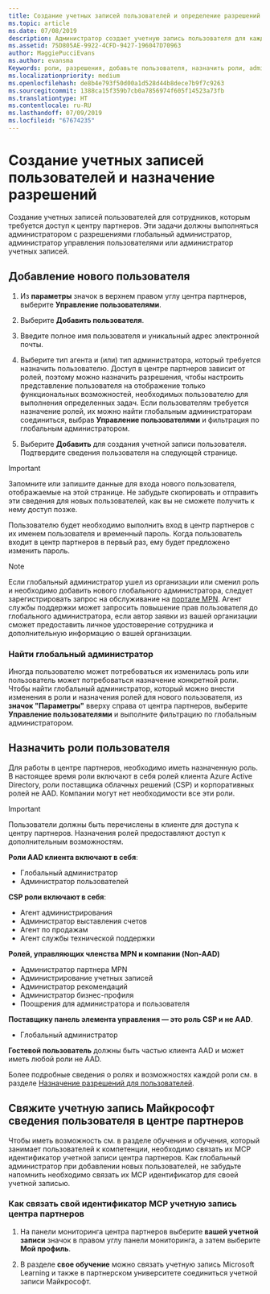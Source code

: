 ```yaml
---
title: Создание учетных записей пользователей и определение разрешений | Центр партнеров
ms.topic: article
ms.date: 07/08/2019
description: Администратор создает учетную запись пользователя для каждого сотрудника партнера, которому необходим доступ к Центру партнеров.
ms.assetid: 75D805AE-9922-4CFD-9427-196047D70963
author: MaggiePucciEvans
ms.author: evansma
Keywords: роли, разрешения, добавьте пользователя, назначить роли, admin, агент,
ms.localizationpriority: medium
ms.openlocfilehash: de8b4e793f50d00a1d528d44b8dece7b9f7c9263
ms.sourcegitcommit: 1388ca15f359b7cb0a7856974f605f14523a73fb
ms.translationtype: HT
ms.contentlocale: ru-RU
ms.lasthandoff: 07/09/2019
ms.locfileid: "67674235"
---
```

# <a name="create-user-accounts-and-assign-permissions"></a>Создание учетных записей пользователей и назначение разрешений

Создание учетных записей пользователей для сотрудников, которым требуется доступ к центру партнеров. Эти задачи должны выполняться администратором с разрешениями глобальный администратор, администратор управления пользователями или администратор учетных записей. 


## <a name="add-a-new-user"></a>Добавление нового пользователя

1. Из **параметры** значок в верхнем правом углу центра партнеров, выберите **Управление пользователями**.

2.  Выберите **Добавить пользователя**.

3.  Введите полное имя пользователя и уникальный адрес электронной почты.

4.  Выберите тип агента и (или) тип администратора, который требуется назначить пользователю. Доступ в центре партнеров зависит от ролей, поэтому можно назначить разрешения, чтобы настроить представление пользователя на отображение только функциональных возможностей, необходимых пользователю для выполнения определенных задач.  Если пользователям требуется назначение ролей, их можно найти глобальным администраторам соединиться, выбрав **Управление пользователями** и фильтрация по глобальным администратором.

5.  Выберите **Добавить** для создания учетной записи пользователя. Подтвердите сведения пользователя на следующей странице.

> [!IMPORTANT]  
> Запомните или запишите данные для входа нового пользователя, отображаемые на этой странице. Не забудьте скопировать и отправить эти сведения для новых пользователей, как вы не сможете получить к нему доступ позже. 

Пользователю будет необходимо выполнить вход в центр партнеров с их именем пользователя и временный пароль. Когда пользователь входит в центр партнеров в первый раз, ему будет предложено изменить пароль. 

> [!NOTE]  
>  Если глобальный администратор ушел из организации или сменил роль и необходимо добавить нового глобального администратора, следует зарегистрировать запрос на обслуживание на [портале MPN](https://partner.microsoft.com/support). Агент службы поддержки может запросить повышение прав пользователя до глобального администратора, если автор заявки из вашей организации сможет предоставить личное удостоверение сотрудника и дополнительную информацию о вашей организации.

### <a name="find-your-global-admin"></a>Найти глобальный администратор

Иногда пользователю может потребоваться их изменилась роль или пользователь может потребоваться назначение конкретной роли.  
Чтобы найти глобальный администратор, который можно внести изменения в роли и назначения ролей для нового пользователя, из **значок "Параметры"** вверху справа от центра партнеров, выберите **Управление пользователями** и выполните фильтрацию по глобальным администратором. 

## <a name="assign-user-roles"></a>Назначить роли пользователя

Для работы в центре партнеров, необходимо иметь назначенную роль.  В настоящее время роли включают в себя ролей клиента Azure Active Directory, роли поставщика облачных решений (CSP) и корпоративных ролей не AAD. Компании могут нет необходимости все эти роли.

>[!Important]
>Пользователи должны быть перечислены в клиенте для доступа к центру партнеров. Назначения ролей предоставляют доступ к дополнительным возможностям.


**Роли AAD клиента включают в себя**:
- Глобальный администратор
- Администратор пользователей

**CSP роли включают в себя**:
- Агент администрирования
- Администратор выставления счетов
- Агент по продажам
- Агент службы технической поддержки

**Ролей, управляющих членства MPN и компании (Non-AAD)**
- Администратор партнера MPN
- Администрирование учетных записей
- Администратор рекомендаций
- Администратор бизнес-профиля
- Поощрения для администратора и пользователя

**Поставщику панель элемента управления — это роль CSP и не AAD**.
- Глобальный администратор

**Гостевой пользователь** должны быть частью клиента AAD и может иметь любой роли не AAD.

Более подробные сведения о ролях и возможностях каждой роли см. в разделе [Назначение разрешений для пользователей](permissions-overview.md).

## <a name="associate-a-users-microsoft-learn-account-in-partner-center"></a>Свяжите учетную запись Майкрософт сведения пользователя в центре партнеров

Чтобы иметь возможность см. в разделе обучения и обучения, который занимает пользователей к компетенции, необходимо связать их MCP идентификатор учетной записи центра партнеров. Как глобальный администратор при добавлении новых пользователей, не забудьте напомнить необходимо связать их MCP идентификатор для своей учетной записью. 

### <a name="how-to-associate-your-mcp-id-to-your-partner-center-account"></a>Как связать свой идентификатор MCP учетную запись центра партнеров

1. На панели мониторинга центра партнеров выберите **вашей учетной записи** значок в правом углу панели мониторинга, а затем выберите **Мой профиль**.

2. В разделе **свое обучение** можно связать учетную запись Microsoft Learning и также в партнерском университете соединиться учетной записи Майкрософт.








